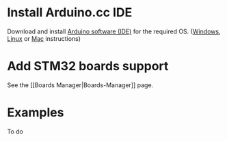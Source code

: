 # Install Arduino.cc IDE
Download and install [Arduino software (IDE)](https://www.arduino.cc/en/Main/Software) for the required OS.
([Windows](https://www.arduino.cc/en/Guide/Windows), [Linux](https://www.arduino.cc/en/Guide/linux) or [Mac](https://www.arduino.cc/en/Guide/MacOSX) instructions)

# Add STM32 boards support
See the [[Boards Manager|Boards-Manager]] page.

# Examples
To do